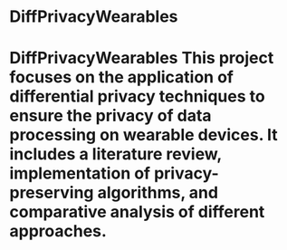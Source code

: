 # DiffPrivacyWearables
# DiffPrivacyWearables This project focuses on the application of differential privacy techniques to ensure the privacy of data processing on wearable devices. It includes a literature review, implementation of privacy-preserving algorithms, and comparative analysis of different approaches.
